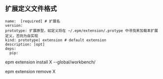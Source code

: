 



## 扩展定义文件格式

```
name:  [required] # 扩展名
version: 
prototype: 扩展原型，如定义将在 ~/.epm/extension/.protype 中寻找来加载本扩展定义，否则为自实现
kind: prototype| extension # default extension
description: [opt]
deps:
  pip: 
```

epm extension install  X --global/workbench/

epm extension remove  X 